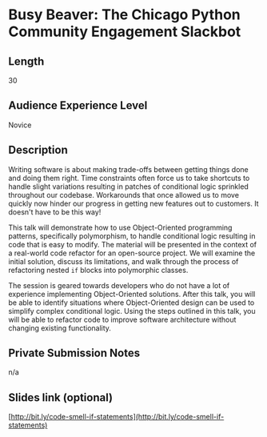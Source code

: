 # Busy Beaver: The Chicago Python Community Engagement Slackbot

## Length

30

## Audience Experience Level

Novice

## Description

Writing software is about making trade-offs between getting things done and doing them right. Time constraints often force us to take shortcuts to handle slight variations resulting in patches of conditional logic sprinkled throughout our codebase. Workarounds that once allowed us to move quickly now hinder our progress in getting new features out to customers. It doesn't have to be this way!

This talk will demonstrate how to use Object-Oriented programming patterns, specifically polymorphism, to handle conditional logic resulting in code that is easy to modify. The material will be presented in the context of a real-world code refactor for an open-source project. We will examine the initial solution, discuss its limitations, and walk through the process of refactoring nested `if` blocks into polymorphic classes.

The session is geared towards developers who do not have a lot of experience implementing Object-Oriented solutions. After this talk, you will be able to identify situations where Object-Oriented design can be used to simplify complex conditional logic. Using the steps outlined in this talk, you will be able to refactor code to improve software architecture without changing existing functionality.

## Private Submission Notes

n/a

## Slides link (optional)

[http://bit.ly/code-smell-if-statements](http://bit.ly/code-smell-if-statements)
